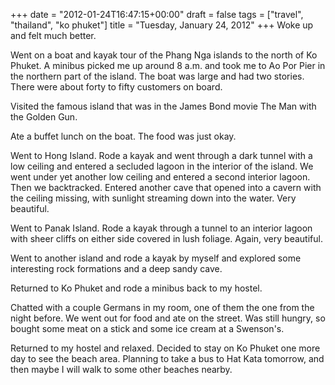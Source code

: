 +++
date = "2012-01-24T16:47:15+00:00"
draft = false
tags = ["travel", "thailand", "ko phuket"]
title = "Tuesday, January 24, 2012"
+++
Woke up and felt much better.

Went on a boat and kayak tour of the Phang Nga islands to the north of Ko Phuket. A minibus picked me up around 8 a.m. and took me to Ao Por Pier in the northern part of the island. The boat was large and had two stories. There were about forty to fifty customers on board.

Visited the famous island that was in the James Bond movie The Man with the Golden Gun.

Ate a buffet lunch on the boat. The food was just okay.

Went to Hong Island. Rode a kayak and went through a dark tunnel with a low ceiling and entered a secluded lagoon in the interior of the island. We went under yet another low ceiling and entered a second interior lagoon. Then we backtracked. Entered another cave that opened into a cavern with the ceiling missing, with sunlight streaming down into the water. Very beautiful.

Went to Panak Island. Rode a kayak through a tunnel to an interior lagoon with sheer cliffs on either side covered in lush foliage. Again, very beautiful.

Went to another island and rode a kayak by myself and explored some interesting rock formations and a deep sandy cave.

Returned to Ko Phuket and rode a minibus back to my hostel.

Chatted with a couple Germans in my room, one of them the one from the night before. We went out for food and ate on the street. Was still hungry, so bought some meat on a stick and some ice cream at a Swenson's.

Returned to my hostel and relaxed. Decided to stay on Ko Phuket one more day to see the beach area. Planning to take a bus to Hat Kata tomorrow, and then maybe I will walk to some other beaches nearby.
